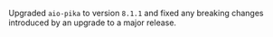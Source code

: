Upgraded `aio-pika` to version `8.1.1` and fixed any breaking changes introduced by an upgrade to a major release.
